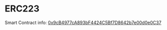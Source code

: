 # ERC223
Smart Contract info: [0x9cB4977cA893bF4424C5Bf7D8642b7e00d0e0C37](https://goerli.etherscan.io/address/0x9cB4977cA893bF4424C5Bf7D8642b7e00d0e0C37#code)
